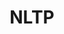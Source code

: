 ---
title: NLTP
crosslinks:
- youtubefactsbot
- TagPro
- MLTP
- u_imguralbumbot
- unexpectedhogwarts
- tmsbmeta
- PLTP
- pics
- iamverybadass
- Serendipity
- ContagiousLaughter
- john_yukis_bots
- lrn2tagpro
- wheredidthesodago
- TagProTesting
- modhelp
- ChildrenFallingOver
- livven
- spheremasterrace
- MarketMemorial
---